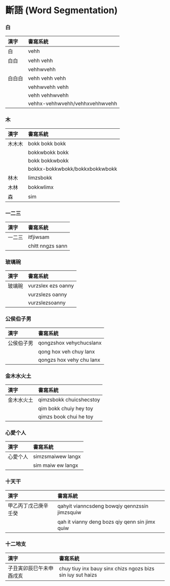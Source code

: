 # 斷語 (Word Segmentation)

### 白

| 漢字 | 書寫系統 |
| :--- | :--- |
| 白 | vehh |
| 白白 | vehh vehh |
| | vehhwvehh |
| 白白白 | vehh vehh vehh |
| | vehhwvehh vehh |
| | vehh vehhwvehh |
| | vehhx-vehhwvehh/vehhxvehhwvehh |

### 木

| 漢字 | 書寫系統 |
| :--- | :--- |
| 木木木 | bokk bokk bokk |
| | bokkwbokk bokk |
| | bokk bokkwbokk |
| | bokkx-bokkwbokk/bokkxbokkwbokk |
| 林木 | limzsbokk |
| 木林 | bokkwlimx |
| 森 | sim |

### 一二三

| 漢字 | 書寫系統 |
| :--- | :--- |
| 一二三 | itfjiwsam |
| | chitt nngzs sann |

### 玻璃碗

| 漢字 | 書寫系統 |
| :--- | :--- |
| 玻璃碗 | vurzslex ezs oanny |
| | vurzslezs oanny |
| | vurzslezsoanny |

### 公侯伯子男

| 漢字 | 書寫系統 |
| :--- | :--- |
| 公侯伯子男 | qongzshox vehychucslanx |
| | qong hox veh chuy lanx |
|| qongzs hox vehy chu lanx |

### 金木水火土

| 漢字 | 書寫系統 |
| :--- | :--- |
| 金木水火土 | qimzsbokk chuicshecstoy |
| | qim bokk chuiy hey toy |
|| qimzs book chui he toy |

### 心愛个人

| 漢字 | 書寫系統 |
| :--- | :--- |
| 心愛个人 | simzsmaiwew langx |
| | sim maiw ew langx |

### 十天干

| 漢字 | 書寫系統 |
| :--- | :--- |
| 甲乙丙丁戊己庚辛壬癸 | qahyit vianncsdeng bowqiy qennzssin jimzsquiw |
| | qah it vianny deng bozs qiy qenn sin jimx quiw |

### 十二地支

| 漢字 | 書寫系統 |
| :--- | :--- |
| 子丑寅卯辰巳午未申酉戌亥 | chuy tiuy inx bauy sinx chizs ngozs bizs sin iuy sut haizs |
